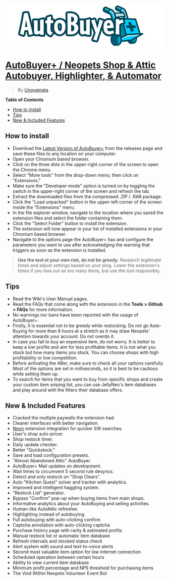 <p align="center">
  <img src="Autobuyer/Logos/logo.png" />
</p>

# [AutoBuyer+ / Neopets Shop & Attic Autobuyer, Highlighter, & Automator]()
> By [Unovamata](https://github.com/Unovamata "Unovamata").

**Table of Contents**

+ [How to install](#how-to-install)
+ [Tips](#tips)
+ [New & Included Features](#new--included-features)

## How to install
- Download the [Latest Version of AutoBuyer+](https://github.com/Unovamata/AutoBuyerPlus/releases) from the releases page and save these files to any location on your computer.
- Open your Chronium based browser.
- Click on the three dots in the upper-right corner of the screen to open the Chrome menu.
- Select "More tools" from the drop-down menu, then click on "Extensions."
- Make sure the "Developer mode" option is turned on by toggling the switch in the upper-right corner of the screen and refresh the tab.
- Extract the downloaded files from the compressed .ZIP / .RAR package.
- Click the "Load unpacked" button in the upper-left corner of the screen inside the "Extensions" menu.
- In the file explorer window, navigate to the location where you saved the extension files and select the folder containing them.
- Click the "Select Folder" button to install the extension.
- The extension will now appear in your list of installed extensions in your Chronium based browser.
- Navigate to the options page the AutoBuyer+ has and configure the parameters you want to use after acknowledging the warning that triggers as soon as the extension is installed.

> **Use the tool at your own risk, do not be greedy.** Research legitimate times and adjust settings based on your ping. Lower the extension's times if you lose out on too many items, but use the tool responsibly.

## Tips

- Read the Wiki's User Manual pages.
- Read the FAQs that come along with the extension in the **Tools > Github > FAQs** for more information.
- No warnings nor bans have been reported with the usage of AutoBuyer+.
- Firstly, it is essential not to be greedy while restocking. Do not go Auto-Buying for more than 8 hours at a stretch as it may draw Neopets' attention towards your account. Do not overdo it.
- In case you fail to buy an expensive item, do not worry. It is better to keep a low profile and aim for less profitable items. It is not what you stock but how many items you stock. You can choose shops with high profitability or low competition.
- Before activating the ABer, make sure to check all your options carefully. Most of the options are set in milliseconds, so it is best to be cautious while setting them up.
- To search for items that you want to buy from specific shops and create your custom item sniping list, you can use JellyNeo's item databases and play around with the filters their database offers.


## New & Included Features

- Cracked the multiple paywalls the extension had.
- Cleaner interfaces with better navigation.
- [Neon](https://chrome.google.com/webstore/detail/neon/hpbfhmapaaocfnpmbikclmeokcgpljnm "Neon") extension integration for quicker SW searches.
- User's shop auto-pricer.
- Shop restock timer.
- Daily update checker.
- Better "Quickstock."
- Save and load configuration presets.
- "Almost Abandoned Attic" AutoBuyer.
- AutoBuyer+ Mail updates on development.
- Wait times to circumvent 5 second rule desyncs.
- Detect and only restock on "Shop Clears".
- Auto "Kitchen Quest" solver and tracker with analytics.
- Improved and intelligent haggling system.
- "Restock List" generator.
- Bypass "Confirm" pop-up when buying items from main shops.
- Informative analytics about your AutoBuying and selling activities.
- Human-like AutoAttic refresher.
- Highlighting instead of autobuying
- Full autobuying with auto-clicking confirm
- Captcha annotation with auto-clicking captcha
- Purchase history page with rarity & estimated profits
- Manual restock list or automatic item database
- Refresh intervals and stocked status check
- Alert system with sound and text-to-voice alerts
- Second most valuable item option for low internet connection
- Scheduled operation between certain hours
- Ability to view current item database
- Minimum profit percentage and NPS threshold for purchasing items
- The Void Within Neopets Volunteer Event Bot
